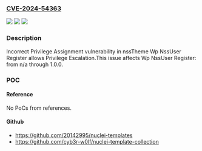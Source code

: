 ### [CVE-2024-54363](https://cve.mitre.org/cgi-bin/cvename.cgi?name=CVE-2024-54363)
![](https://img.shields.io/static/v1?label=Product&message=Wp%20NssUser%20Register&color=blue)
![](https://img.shields.io/static/v1?label=Version&message=n%2Fa%3C%3D%201.0.0%20&color=brighgreen)
![](https://img.shields.io/static/v1?label=Vulnerability&message=CWE-266%20Incorrect%20Privilege%20Assignment&color=brighgreen)

### Description

Incorrect Privilege Assignment vulnerability in nssTheme Wp NssUser Register allows Privilege Escalation.This issue affects Wp NssUser Register: from n/a through 1.0.0.

### POC

#### Reference
No PoCs from references.

#### Github
- https://github.com/20142995/nuclei-templates
- https://github.com/cyb3r-w0lf/nuclei-template-collection

